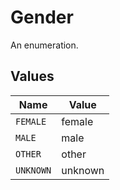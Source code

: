 # Gender

An enumeration.


## Values

| Name      | Value     |
| --------- | --------- |
| `FEMALE`  | female    |
| `MALE`    | male      |
| `OTHER`   | other     |
| `UNKNOWN` | unknown   |